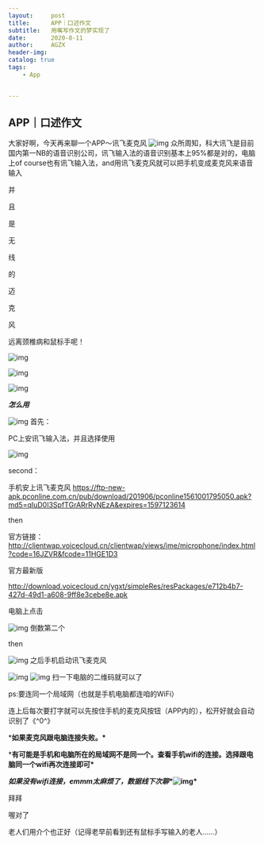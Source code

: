 ```yaml
---
layout:     post
title:      APP｜口述作文
subtitle:   用嘴写作文的梦实现了
date:       2020-8-11
author:     AGZX
header-img: 
catalog: true
tags:
    - App


---
```


## APP｜口述作文

大家好啊，今天再来聊一个APP～讯飞麦克风
![img](https://mmbiz.qpic.cn/mmbiz_png/tMsLbdfwxoNr19BkJJ802uHqUwMTCa8sHP2wo5cZWH6lBLJTQBZnlT8FkhbmoBnLhxNP7Jc2KhZHPWvu6XlsAQ/640?wx_fmt=png&tp=webp&wxfrom=5&wx_lazy=1&wx_co=1)
众所周知，科大讯飞是目前国内第一NB的语音识别公司，讯飞输入法的语音识别基本上95%都是对的，电脑上of course也有讯飞输入法，and用讯飞麦克风就可以把手机变成麦克风来语音输入

并

且

是

无

线

的

迈

克

风

远离颈椎病和鼠标手呢！



![img](https://mmbiz.qpic.cn/mmbiz_png/tMsLbdfwxoNr19BkJJ802uHqUwMTCa8syC58LVemoq3TEyfkBuSdBrSH5zPKdHuHOtKDK9RuSnoMHMg62ic35jg/640?wx_fmt=png&tp=webp&wxfrom=5&wx_lazy=1&wx_co=1)



![img](https://mmbiz.qpic.cn/mmbiz_png/tMsLbdfwxoM12GmQGZYFy7azn1RM2IznldnbaicFIpNnKejI3fo2HevqRhvWHQ8k8TXI8CgyfSN0qVGbqWJj3Wg/640?wx_fmt=png&tp=webp&wxfrom=5&wx_lazy=1&wx_co=1)



![img](https://mmbiz.qpic.cn/mmbiz_png/tMsLbdfwxoPvhibcLnC5hTcXqKITTp19OH29NLiam9n4fQKickXsBhK690REU4AB7V3lQCIYMvKB7L1fbALqaCoAw/640?wx_fmt=png&tp=webp&wxfrom=5&wx_lazy=1&wx_co=1)

***怎么用***

![img](https://mmbiz.qpic.cn/mmbiz_png/tMsLbdfwxoM12GmQGZYFy7azn1RM2IznibrWgBLOicIoeicsg3LGoSS6wTeO5SJomic3dofibictDVGkkudHjOHZekDA/640?wx_fmt=png&tp=webp&wxfrom=5&wx_lazy=1&wx_co=1)
首先：

PC上安讯飞输入法，并且选择使用

![img](https://mmbiz.qpic.cn/mmbiz_png/tMsLbdfwxoONpEHkjBzT4qrc2ZCno9ib2Vbptxw9Anb610I6AKgsia7hkeq3zUntDqzwj0uN7TIxUBp291BUDcew/640?wx_fmt=png&tp=webp&wxfrom=5&wx_lazy=1&wx_co=1)

second：

手机安上讯飞麦克风
https://ftp-new-apk.pconline.com.cn/pub/download/201906/pconline1561001795050.apk?md5=qIuD0I3SpfTGrARrRyNEzA&expires=1597123614

then

官方链接：http://clientwap.voicecloud.cn/clientwap/views/ime/microphone/index.html?code=16JZVR&fcode=11HGE1D3

官方最新版

http://download.voicecloud.cn/ygxt/simpleRes/resPackages/e712b4b7-427d-49d1-a608-9ff8e3cebe8e.apk

电脑上点击

![img](https://mmbiz.qpic.cn/mmbiz_png/tMsLbdfwxoONpEHkjBzT4qrc2ZCno9ib2MJyMibfWJT2uia7ZNSzTjEMrNhHqtuzUgZ8PWZTVxrLaIWSlicF90jV6w/640?wx_fmt=png&tp=webp&wxfrom=5&wx_lazy=1&wx_co=1)
倒数第二个

then

![img](https://mmbiz.qpic.cn/mmbiz_png/tMsLbdfwxoONpEHkjBzT4qrc2ZCno9ib2hGmq1gTFhXdXaWbibhn2eibrCe1d87NlHPIEiank3Pn2Lbjzjk9FoqEOA/640?wx_fmt=png&tp=webp&wxfrom=5&wx_lazy=1&wx_co=1)
之后手机启动讯飞麦克风

![img](https://mmbiz.qpic.cn/mmbiz_jpg/tMsLbdfwxoONpEHkjBzT4qrc2ZCno9ib2fUhReNwiaVrm0ZWOXWDLrhyVZljL3WCtFE1RYEuX0zKUqYKoz0fGeZA/640?wx_fmt=jpeg&tp=webp&wxfrom=5&wx_lazy=1&wx_co=1)
![img](https://mmbiz.qpic.cn/mmbiz_png/tMsLbdfwxoONpEHkjBzT4qrc2ZCno9ib2Ios4nlsrqPHNF4TrePib3w5OpXgjKwKy2TkqbTm0Zy8qj2NATvcxgibg/640?wx_fmt=png&tp=webp&wxfrom=5&wx_lazy=1&wx_co=1)
扫一下电脑的二维码就可以了

ps:要连同一个局域网（也就是手机电脑都连咱的WiFi）

连上后每次要打字就可以先按住手机的麦克风按钮（APP内的），松开好就会自动识别了《^0^》

***如果麦克风跟电脑连接失败。\***

***有可能是手机和电脑所在的局域网不是同一个。查看手机wifi的连接。选择跟电脑同一个wifi再次连接即可\***

***如果没有wifi连接，emmm太麻烦了，数据线下次聊\******![img](https://mmbiz.qpic.cn/mmbiz_png/tMsLbdfwxoM12GmQGZYFy7azn1RM2IznibrWgBLOicIoeicsg3LGoSS6wTeO5SJomic3dofibictDVGkkudHjOHZekDA/640?wx_fmt=png&tp=webp&wxfrom=5&wx_lazy=1&wx_co=1)\***

拜拜

喔对了

老人们用介个也正好（记得老早前看到还有鼠标手写输入的老人……）

